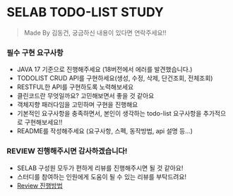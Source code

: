 # SELAB TODO-LIST STUDY
> Made By 김동건, 궁금하신 내용이 있다면 연락주세요!!

### 필수 구현 요구사항
- JAVA 17 기준으로 진행해주세요 (18버전에서 에러를 발견했습니다.)
- TODOLIST CRUD API를 구현하세요(생성, 수정, 삭제, 단건조회, 전체조회)
- RESTFUL한 API를 구현하도록 노력해보세요
- 클린코드란 무엇일까요? 고민해보면서 좋을 것 같아요
- 객체지향 패러다임을 고민하며 구현을 진행해요
- 기본적인 요구사항을 충족하면서, 본인이 생각하는 todo-list 요구사항을 추가적으로 구현해보세요!!
- README를 작성해주세요 (요구사항, 스펙, 동작방법, api 설명 등...)

### REVIEW 진행해주시면 감사하겠습니다!
- SELAB 구성원 모두가 편하게 리뷰를 진행해주시면 될 것 같아요!
- 스터디를 참여하는 인원에게 도움이 될 수 있는 리뷰를 부탁드려요!
- [Review 진행방법](https://github.com/selab-hs/selab-git)
